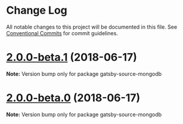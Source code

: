 # Change Log

All notable changes to this project will be documented in this file.
See [Conventional Commits](https://conventionalcommits.org) for commit guidelines.

<a name="2.0.0-beta.1"></a>

# [2.0.0-beta.1](https://github.com/gatsbyjs/gatsby/tree/master/packages/gatsby-source-mongodb/compare/gatsby-source-mongodb@2.0.0-beta.0...gatsby-source-mongodb@2.0.0-beta.1) (2018-06-17)

**Note:** Version bump only for package gatsby-source-mongodb

<a name="2.0.0-beta.0"></a>

# [2.0.0-beta.0](https://github.com/gatsbyjs/gatsby/tree/master/packages/gatsby-source-mongodb/compare/gatsby-source-mongodb@1.5.21...gatsby-source-mongodb@2.0.0-beta.0) (2018-06-17)

**Note:** Version bump only for package gatsby-source-mongodb
